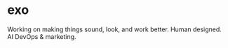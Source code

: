 # exo

Working on making things sound, look, and work better. Human designed. AI DevOps & marketing.
